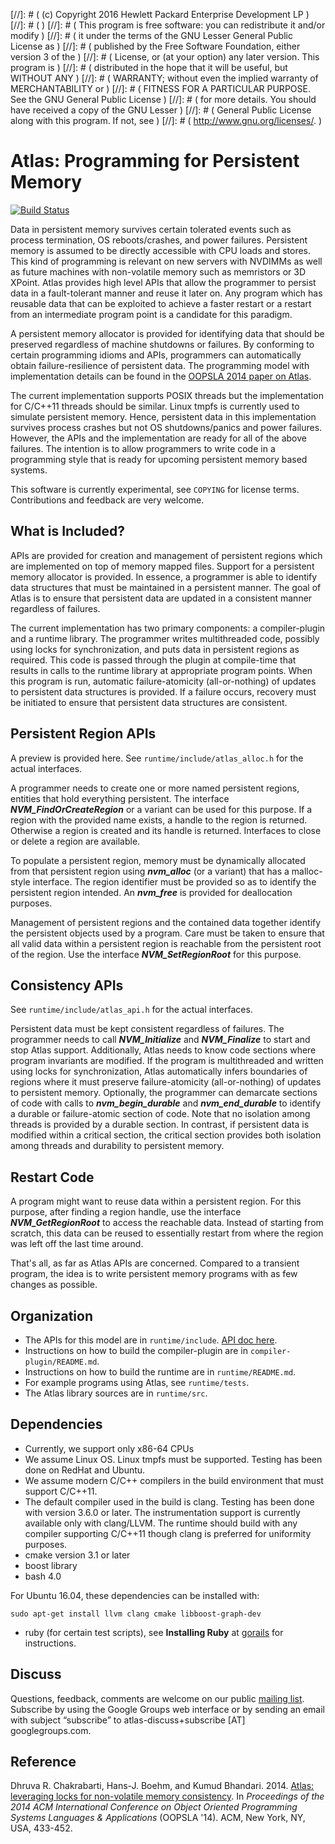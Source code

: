 [//]: # ( (c) Copyright 2016 Hewlett Packard Enterprise Development LP         )
[//]: # (                                                                      )
[//]: # ( This program is free software: you can redistribute it and/or modify )
[//]: # ( it under the terms of the GNU Lesser General Public License as       )
[//]: # ( published by the Free Software Foundation, either version 3 of the   )
[//]: # ( License, or (at your option) any later version. This program is      )
[//]: # ( distributed in the hope that it will be useful, but WITHOUT ANY      )
[//]: # ( WARRANTY; without even the implied warranty of MERCHANTABILITY or    )
[//]: # ( FITNESS FOR A PARTICULAR PURPOSE. See the GNU General Public License )
[//]: # ( for more details. You should have received a copy of the GNU Lesser  )
[//]: # ( General Public License along with this program. If not, see          )
[//]: # ( <http://www.gnu.org/licenses/>.                                      )


# Atlas: Programming for Persistent Memory
[![Build Status](https://travis-ci.org/HewlettPackard/Atlas.svg?branch=master)](https://travis-ci.org/HewlettPackard/Atlas)

Data in persistent memory survives certain tolerated events such as
process termination, OS reboots/crashes, and power
failures. Persistent memory is assumed to be directly accessible with
CPU loads and stores. This kind of programming is relevant on new
servers with NVDIMMs as well as future machines with
non-volatile memory such as memristors or 3D XPoint. Atlas provides
high level APIs that allow the programmer to persist data in a
fault-tolerant manner and reuse it later on. Any program which has
reusable data that can be exploited to achieve a faster restart or a
restart from an intermediate program point is a candidate for this
paradigm.

A persistent memory allocator is provided for identifying data that
should be preserved regardless of machine shutdowns or failures. By
conforming to certain programming idioms and APIs, programmers can
automatically obtain failure-resilience of persistent data. The 
programming model with implementation details can be found in the
[OOPSLA 2014 paper on Atlas](http://dl.acm.org/citation.cfm?id=2660224).

The current implementation supports
POSIX threads but the implementation for C/C++11 threads should be similar.
Linux tmpfs is currently used to simulate persistent
memory. Hence, persistent data in this implementation survives process
crashes but not OS shutdowns/panics and power failures. However, the
APIs and the implementation are ready for all of the above
failures. The intention is to allow programmers to write code in a
programming style that is ready for upcoming persistent memory based
systems.

This software is currently experimental, see `COPYING` for license
terms. Contributions and feedback are very welcome.

## What is Included?

APIs are provided for creation and management of persistent
regions which are implemented on top of memory mapped files. Support
for a persistent memory allocator is provided. In essence, a
programmer is able to identify data structures that must be maintained
in a persistent manner. The goal of Atlas is to ensure that persistent
data are updated in a consistent manner regardless of failures.

The current implementation has two primary components: a
compiler-plugin and a runtime library. The programmer writes
multithreaded code, possibly using locks for synchronization, and puts
data in persistent regions as required. This code is passed through
the plugin at compile-time that results in calls to the runtime
library at appropriate program points. When this program is run,
automatic failure-atomicity (all-or-nothing) of updates to persistent
data structures is provided. If a failure occurs, recovery must be
initiated to ensure that persistent data structures are consistent.

## Persistent Region APIs

A preview is provided here. See `runtime/include/atlas_alloc.h` for the
actual interfaces.

A programmer needs to create one or more named persistent regions,
entities that hold everything persistent. The interface
**_NVM_FindOrCreateRegion_** or a variant can be used for this purpose. If a
region with the provided name exists, a handle to the region is
returned. Otherwise a region is created and its handle is
returned. Interfaces to close or delete a region are available.

To populate a persistent region, memory must be dynamically allocated
from that persistent region using **_nvm_alloc_** (or a variant) that has a
malloc-style interface. The region identifier must be provided so as
to identify the persistent region intended. An **_nvm_free_** is provided
for deallocation purposes.

Management of persistent regions and the contained data together
identify the persistent objects used by a program. Care must be taken
to ensure that all valid data within a persistent region is reachable
from the persistent root of the region. Use the interface
**_NVM_SetRegionRoot_** for this purpose.

## Consistency APIs

See `runtime/include/atlas_api.h` for the actual interfaces.

Persistent data must be kept consistent regardless of failures. The
programmer needs to call **_NVM_Initialize_** and **_NVM_Finalize_**
to start and stop Atlas support. Additionally, Atlas needs to know
code sections where program invariants are modified. If the program is
multithreaded and written using locks for synchronization, Atlas
automatically infers boundaries of regions where it must preserve
failure-atomicity (all-or-nothing) of updates to persistent
memory. Optionally, the programmer can demarcate sections of code with
calls to **_nvm_begin_durable_** and **_nvm_end_durable_** to identify
a durable or failure-atomic section of code. Note that no isolation
among threads is provided by a durable section. In contrast, if
persistent data is modified within a critical section, the critical
section provides both isolation among threads and durability to
persistent memory.

## Restart Code

A program might want to reuse data within a persistent region. For
this purpose, after finding a region handle, use the interface
**_NVM_GetRegionRoot_** to access the reachable data. Instead of
starting from scratch, this data can be reused to essentially restart
from where the region was left off the last time around.

That's all, as far as Atlas APIs are concerned. Compared to a
transient program, the idea is to write persistent memory programs
with as few changes as possible.

## Organization

- The APIs for this model are in `runtime/include`. [API doc here](http://hewlettpackard.github.io/Atlas/runtime/doc/atlas__api_8h.html).
- Instructions on how to build the compiler-plugin are in
`compiler-plugin/README.md`.
- Instructions on how to build the runtime are in `runtime/README.md`.
- For example programs using Atlas, see `runtime/tests`.
- The Atlas library sources are in `runtime/src`.

## Dependencies

* Currently, we support only x86-64 CPUs
* We assume Linux OS. Linux tmpfs must be supported. Testing has been
  done on RedHat and Ubuntu.
* We assume modern C/C++ compilers in the build environment that must
  support C/C++11.
* The default compiler used in the build is clang. Testing has been
  done with version 3.6.0 or later. The instrumentation support is
  currently available only with clang/LLVM. The runtime should build
  with any compiler supporting C/C++11 though clang is preferred for
  uniformity purposes.
* cmake version 3.1 or later
* boost library
* bash 4.0

For Ubuntu 16.04, these dependencies can be installed with:

    sudo apt-get install llvm clang cmake libboost-graph-dev

* ruby (for certain test scripts), see **Installing Ruby** at [gorails](https://gorails.com/setup/ubuntu/16.04) for instructions.

## Discuss
Questions, feedback, comments are welcome on our public [mailing list](https://groups.google.com/forum/#!forum/atlas-discuss). Subscribe by using the Google Groups web interface or by sending an email with subject “subscribe” to atlas-discuss+subscribe [AT] googlegroups.com.


## Reference

Dhruva R. Chakrabarti, Hans-J. Boehm, and Kumud Bhandari. 2014.
[Atlas: leveraging locks for non-volatile memory consistency](http://dl.acm.org/citation.cfm?id=2660224).
In _Proceedings of the 2014 ACM International Conference on Object Oriented
Programming Systems Languages & Applications_ (OOPSLA '14). ACM, New
York, NY, USA, 433-452.
